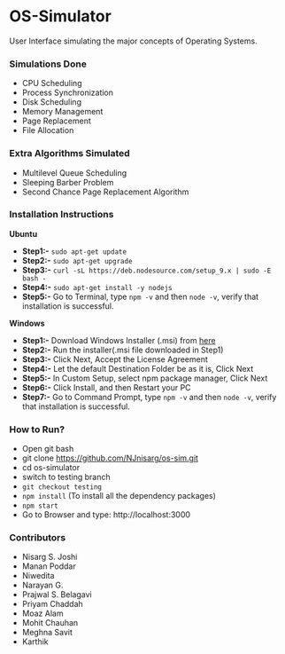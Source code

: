 # OS-Simulator

User Interface simulating the major concepts of Operating Systems.

### Simulations Done 
- CPU Scheduling 
- Process Synchronization
- Disk Scheduling
- Memory Management
- Page Replacement
- File Allocation

### Extra Algorithms Simulated
- Multilevel Queue Scheduling
- Sleeping Barber Problem
- Second Chance Page Replacement Algorithm

### Installation Instructions
<b>Ubuntu</b>
- **Step1:-** `sudo apt-get update`
- **Step2:-** `sudo apt-get upgrade`
- **Step3:-** `curl -sL https://deb.nodesource.com/setup_9.x | sudo -E bash -`
- **Step4:-** `sudo apt-get install -y nodejs`
- **Step5:-** Go to Terminal, type `npm -v` and then `node -v`, verify that installation is successful.

<b>Windows</b>
- **Step1:-** Download Windows Installer (.msi) from [here](https://nodejs.org/en/download/)
- **Step2:-** Run the installer(.msi file downloaded in Step1)
- **Step3:-** Click Next, Accept the License Agreement
- **Step4:-** Let the default Destination Folder be as it is, Click Next
- **Step5:-** In Custom Setup, select npm package manager, Click Next
- **Step6:-** Click Install, and then Restart your PC
- **Step7:-** Go to Command Prompt, type `npm -v` and then `node -v`, verify that installation is successful.

### How to Run?
- Open git bash
- git clone https://github.com/NJnisarg/os-sim.git
- cd os-simulator
- switch to testing branch
- `git checkout testing`
- `npm install` (To install all the dependency packages)
- `npm start`
- Go to Browser and type: http://localhost:3000

### Contributors
- Nisarg S. Joshi
- Manan Poddar
- Niwedita
- Narayan G.
- Prajwal S. Belagavi
- Priyam Chaddah
- Moaz Alam
- Mohit Chauhan
- Meghna Savit
- Karthik
